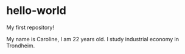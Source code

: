 # hello-world
My first repository!

My name is Caroline, I am 22 years old. I study industrial economy in Trondheim.
